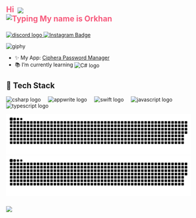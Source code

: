 <h2 align="left" style="color:#F75C7E;">
  Hi
  <img src="https://media.giphy.com/media/hvRJCLFzcasrR4ia7z/giphy.gif" width="40" style="vertical-align: middle; margin-left: 5px;"/>
  <br />
  <img src="https://readme-typing-svg.herokuapp.com?font=Fira+Code&size=30&duration=2000&pause=1000&color=F75C7E&width=300&lines=My+name+is+Orkhan" alt="Typing My name is Orkhan" />
</h2>

###

<a href="https://discord.gg/SQ3fFzTm" target="_blank">
  <img src="https://img.shields.io/static/v1?message=Discord&logo=discord&label=&color=7289DA&logoColor=white&labelColor=&style=for-the-badge" alt="discord logo"/>
</a>
<a href="https://www.instagram.com/codebless/" target="_blank">
  <img src="https://img.shields.io/badge/Instagram-E4405F?style=for-the-badge&logo=instagram&logoColor=white" alt="Instagram Badge"/>
</a>

![giphy](https://i.pinimg.com/originals/f9/57/6f/f9576fca9fc8ef79976a1d6327bbe9ae.gif)



- ✨ My App: [Ciphera Password Manager](https://apps.apple.com/pl/app/ciphera-password-manager/id6738832211)
- 📚 I’m currently learning <img src="https://cdn.jsdelivr.net/gh/devicons/devicon/icons/csharp/csharp-original.svg" height="14" alt="C# logo" style="vertical-align: middle;"/>

## 🚀  Tech Stack

<div align="left">
  <img src="https://cdn.jsdelivr.net/gh/devicons/devicon/icons/csharp/csharp-plain.svg" height="40" alt="csharp logo"  />
  <img width="12" />
  <img src="https://cdn.jsdelivr.net/gh/devicons/devicon/icons/appwrite/appwrite-original.svg" height="40" alt="appwrite logo"  />
  <img width="12" />
  <img src="https://cdn.jsdelivr.net/gh/devicons/devicon/icons/swift/swift-original.svg" height="40" alt="swift logo"  />
  <img width="12" />
  <img src="https://cdn.jsdelivr.net/gh/devicons/devicon/icons/javascript/javascript-original.svg" height="40" alt="javascript logo"  />
  <img width="12" />
  <img src="https://cdn.jsdelivr.net/gh/devicons/devicon/icons/typescript/typescript-original.svg" height="40" alt="typescript logo"  />

</div>

![GitHub Snake Light](https://raw.githubusercontent.com/BlessedDayss/BlessedDayss/main/github-contribution-grid-snake.svg#gh-light-mode-only)
![GitHub Snake Dark](https://raw.githubusercontent.com/BlessedDayss/BlessedDayss/main/github-contribution-grid-snake-dark.svg#gh-dark-mode-only)

###

<p> 
<img align = "center" src="https://github-readme-streak-stats.herokuapp.com?user=BlessedDayss&theme=blueberry_duo">
</p>
